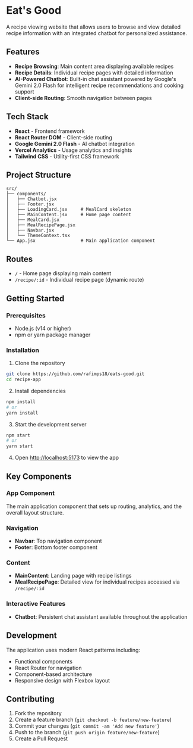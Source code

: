 # Eat's Good

A recipe viewing website that allows users to browse and view detailed recipe information with an integrated chatbot for personalized assistance.

## Features

- **Recipe Browsing**: Main content area displaying available recipes
- **Recipe Details**: Individual recipe pages with detailed information
- **AI-Powered Chatbot**: Built-in chat assistant powered by Google's Gemini 2.0 Flash for intelligent recipe recommendations and cooking support
- **Client-side Routing**: Smooth navigation between pages

## Tech Stack

- **React** - Frontend framework
- **React Router DOM** - Client-side routing
- **Google Gemini 2.0 Flash** - AI chatbot integration
- **Vercel Analytics** - Usage analytics and insights
- **Tailwind CSS** - Utility-first CSS framework

## Project Structure

```
src/
├── components/
│   ├── Chatbot.jsx
│   ├── Footer.jsx
│   ├── LoadingCard.jsx     # MealCard skeleton
│   ├── MainContent.jsx     # Home page content
│   ├── MealCard.jsx
│   ├── MealRecipePage.jsx
│   ├── Navbar.jsx
│   └── ThemeContext.tsx
└── App.jsx                 # Main application component
```

## Routes

- `/` - Home page displaying main content
- `/recipe/:id` - Individual recipe page (dynamic route)

## Getting Started

### Prerequisites

- Node.js (v14 or higher)
- npm or yarn package manager

### Installation

1. Clone the repository

```bash
git clone https://github.com/rafimps18/eats-good.git
cd recipe-app
```

2. Install dependencies

```bash
npm install
# or
yarn install
```

3. Start the development server

```bash
npm start
# or
yarn start
```

4. Open [http://localhost:5173](http://localhost:5173) to view the app

## Key Components

### App Component

The main application component that sets up routing, analytics, and the overall layout structure.

### Navigation

- **Navbar**: Top navigation component
- **Footer**: Bottom footer component

### Content

- **MainContent**: Landing page with recipe listings
- **MealRecipePage**: Detailed view for individual recipes accessed via `/recipe/:id`

### Interactive Features

- **Chatbot**: Persistent chat assistant available throughout the application

## Development

The application uses modern React patterns including:

- Functional components
- React Router for navigation
- Component-based architecture
- Responsive design with Flexbox layout

## Contributing

1. Fork the repository
2. Create a feature branch (`git checkout -b feature/new-feature`)
3. Commit your changes (`git commit -am 'Add new feature'`)
4. Push to the branch (`git push origin feature/new-feature`)
5. Create a Pull Request
